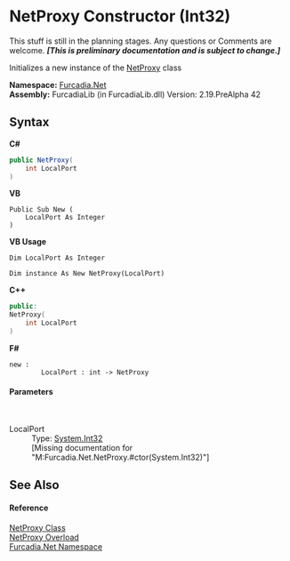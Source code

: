 # NetProxy Constructor (Int32)
This stuff is still in the planning stages. Any questions or Comments are welcome. _**\[This is preliminary documentation and is subject to change.\]**_

Initializes a new instance of the <a href="T_Furcadia_Net_NetProxy">NetProxy</a> class

**Namespace:**&nbsp;<a href="N_Furcadia_Net">Furcadia.Net</a><br />**Assembly:**&nbsp;FurcadiaLib (in FurcadiaLib.dll) Version: 2.19.PreAlpha 42

## Syntax

**C#**<br />
``` C#
public NetProxy(
	int LocalPort
)
```

**VB**<br />
``` VB
Public Sub New ( 
	LocalPort As Integer
)
```

**VB Usage**<br />
``` VB Usage
Dim LocalPort As Integer

Dim instance As New NetProxy(LocalPort)
```

**C++**<br />
``` C++
public:
NetProxy(
	int LocalPort
)
```

**F#**<br />
``` F#
new : 
        LocalPort : int -> NetProxy
```


#### Parameters
&nbsp;<dl><dt>LocalPort</dt><dd>Type: <a href="http://msdn2.microsoft.com/en-us/library/td2s409d" target="_blank">System.Int32</a><br />\[Missing <param name="LocalPort"/> documentation for "M:Furcadia.Net.NetProxy.#ctor(System.Int32)"\]</dd></dl>

## See Also


#### Reference
<a href="T_Furcadia_Net_NetProxy">NetProxy Class</a><br /><a href="Overload_Furcadia_Net_NetProxy__ctor">NetProxy Overload</a><br /><a href="N_Furcadia_Net">Furcadia.Net Namespace</a><br />